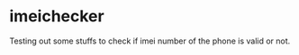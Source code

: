 imeichecker
===========


Testing out some stuffs to check if imei number of the phone is valid or not.
